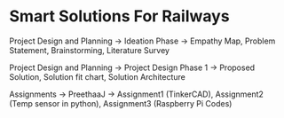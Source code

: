 # Smart Solutions For Railways
Project Design and Planning -> Ideation Phase -> Empathy Map, Problem Statement, Brainstorming, Literature Survey

Project Design and Planning -> Project Design Phase 1 -> Proposed Solution, Solution fit chart, Solution Architecture

Assignments -> PreethaaJ -> Assignment1 (TinkerCAD), Assignment2 (Temp sensor in python), Assignment3 (Raspberry Pi Codes)

